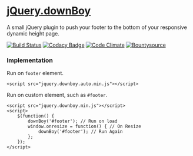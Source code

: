 # [jQuery.downBoy](https://github.com/eustasy/jquery.downboy)

A small jQuery plugin to push your footer to the bottom of your responsive dynamic height page.

[![Build Status](https://travis-ci.org/eustasy/jQuery.downBoy.svg?branch=master)](https://travis-ci.org/eustasy/jQuery.downBoy)
[![Codacy Badge](https://api.codacy.com/project/badge/Grade/a8cbb7167985494e922bdea60193e74f)](https://www.codacy.com/app/lewisgoddard/jQuery.downBoy?utm_source=github.com&amp;utm_medium=referral&amp;utm_content=eustasy/jQuery.downBoy&amp;utm_campaign=Badge_Grade)
[![Code Climate](https://codeclimate.com/github/eustasy/jquery.downBoy/badges/gpa.svg)](https://codeclimate.com/github/eustasy/jquery.downBoy)
[![Bountysource](https://www.bountysource.com/badge/tracker?tracker_id=482426)](https://www.bountysource.com/teams/eustasy/issues?tracker_ids=482426)

### Implementation

Run on `footer` element.  
```
<script src="jquery.downboy.auto.min.js"></script>
```

Run on custom element, such as `#footer`.  
```
<script src="jquery.downboy.min.js"></script>
<script>
 	$(function() {
		downBoy('#footer'); // Run on load
		window.onresize = function() { // On Resize
			downBoy('#footer'); // Run Again
		};
	});
</script>
```
